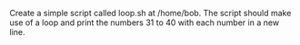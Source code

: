 Create a simple script called loop.sh at /home/bob. The script should make use of a loop and print the numbers 31 to 40 with each number in a new line.